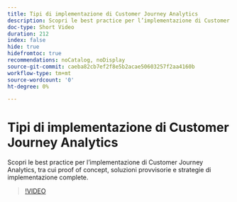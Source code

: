 ```yaml
---
title: Tipi di implementazione di Customer Journey Analytics
description: Scopri le best practice per l’implementazione di Customer Journey Analytics, tra cui proof of concept, soluzioni provvisorie e strategie di implementazione complete.
doc-type: Short Video
duration: 212
index: false
hide: true
hidefromtoc: true
recommendations: noCatalog, noDisplay
source-git-commit: caeba82cb7ef2f8e5b2acae50603257f2aa4160b
workflow-type: tm+mt
source-wordcount: '0'
ht-degree: 0%

---
```



# Tipi di implementazione di Customer Journey Analytics

Scopri le best practice per l’implementazione di Customer Journey Analytics, tra cui proof of concept, soluzioni provvisorie e strategie di implementazione complete.

<!-- 62_S113_3442460_211_best-practices-for-implementing-customer-journey-analytics -->
>[!VIDEO](https://video.tv.adobe.com/v/3458311/?learn=on&enablevpops=true)

